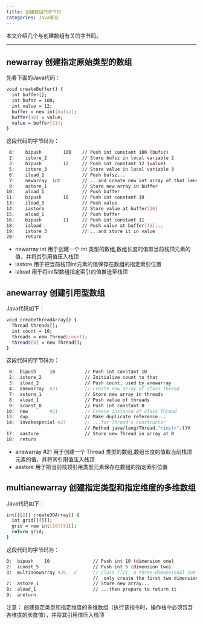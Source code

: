 ```yaml
---
title: 创建数组的字节码
categories: Java笔记
---
```


本文介绍几个与创建数组有关的字节码。

<!--more-->

---

## newarray 创建指定原始类型的数组

先看下面的Java代码：

```bash
void createBuffer() {
  int buffer[];
  int bufsz = 100;
  int value = 12;
  buffer = new int[bufsz];
  buffer[10] = value;
  value = buffer[11];
}
```
这段代码的字节码为：
```bash
 0:    bipush        100    // Push int constant 100 (bufsz)
 2:    istore_2             // Store bufsz in local variable 2	
 3:    bipush        12     // Push int constant 12 (value)
 5:    istore_3             // Store value in local variable 3
 6:    iload_2              // Push bufsz...
 7:    newarray  int        // ...and create new int array of that length
 9:    astore_1             // Store new array in buffer
10:    aload_1              // Push buffer
11:    bipush        10     // Push int constant 10
13:    iload_3              // Push value
14:    iastore              // Store value at buffer[10]
15:    aload_1              // Push buffer
16:    bipush        11     // Push int constant 11
18:    iaload               // Push value at buffer[11]...
19:    istore_3             // ...and store it in value
20:    return
```
* newarray  int 用于创建一个 int 类型的数组,数组长度的值取当前栈顶元素的值，并将其引用值压入栈顶
* iastore 用于把当前栈顶int元素的值保存在数组的指定索引位置
* iaload  用于将int型数组指定索引的值推送至栈顶



## anewarray 创建引用型数组

Java代码如下：

```bash
void createThreadArray() {
  Thread threads[];
  int count = 10;
  threads = new Thread[count];
  threads[0] = new Thread();
}
```
这段代码的字节码为：

```bash
 0:  bipush     10           // Push int constant 10
 2:  istore_2                // Initialize count to that
 3:  iload_2                 // Push count, used by anewarray
 4:  anewarray  #21          // Create new array of class Thread
 7:  astore_1                // Store new array in threads
 8:  aload_1                 // Push value of threads
 9:  iconst_0                // Push int constant 0
10:  new        #21          // Create instance of class Thread
13:  dup                     // Make duplicate reference...
14:  invokespecial #23       // ...for Thread's constructor
                             // Method java/lang/Thread."<init>":()V
17:  aastore                 // Store new Thread in array at 0
18:  return
```
* anewarray #21 用于创建一个 Thread 类型的数组,数组长度的值取当前栈顶元素的值，并将其引用值压入栈顶
* aastore 用于把当前栈顶引用类型元素保存在数组的指定索引位置


## multianewarray 创建指定类型和指定维度的多维数组

Java代码如下：

```bash
int[][][] create3DArray() {
  int grid[][][];
  grid = new int[10][5][];
  return grid;
}
```
这段代码的字节码为：
```bash
0:  bipush    10                // Push int 10 (dimension one)
2:  iconst_5                    // Push int 5 (dimension two)
3:  multianewarray #29,  2      // Class [[[I, a three-dimensional int array;
                                //  only create the first two dimensions
7:  astore_1                    // Store new array...
8:  aload_1                     // ...then prepare to return it
9:  areturn
```
注意：
创建指定类型和指定维度的多维数组（执行该指令时，操作栈中必须包含各维度的长度值），并将其引用值压入栈顶

